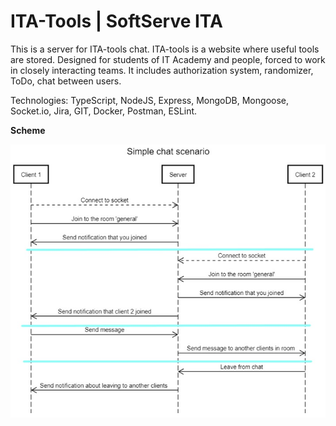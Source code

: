 # ITA-Tools | SoftServe ITA

This is a server for ITA-tools chat. ITA-tools is a website where useful tools are stored. Designed for students of IT Academy and people, forced to work in closely interacting teams. It includes authorization system, randomizer, ToDo, chat between users. 

<p>Technologies: TypeScript, NodeJS, Express, MongoDB, Mongoose, Socket.io, Jira, GIT, Docker, Postman, ESLint.</p>

**Scheme**

![alt-текст](https://github.com/denvoskoboinykov/ita-back/blob/master/scheme.jpg "Scheme")
